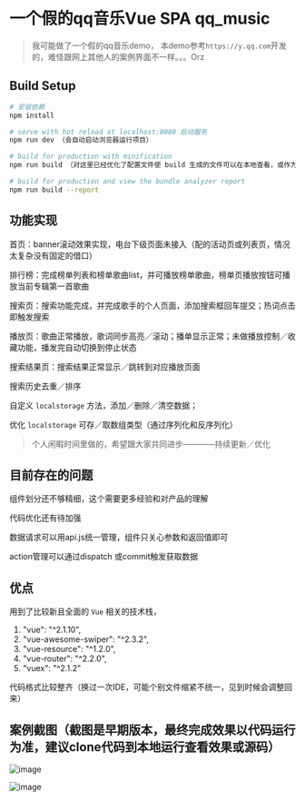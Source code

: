 # 一个假的qq音乐Vue SPA qq_music

> 我可能做了一个假的qq音乐demo， 本demo参考`https://y.qq.com`开发的，难怪跟网上其他人的案例界面不一样。。。Orz

## Build Setup

``` bash
# 安装依赖
npm install

# serve with hot reload at localhost:8080 启动服务
npm run dev （会自动启动浏览器运行项目）

# build for production with minification
npm run build （对这里已经优化了配置文件使 build 生成的文件可以在本地查看，或作为静态页面线上预览）

# build for production and view the bundle analyzer report
npm run build --report

```
## 功能实现

首页：banner滚动效果实现，电台下级页面未接入（配的活动页或列表页，情况太复杂没有固定的借口）

排行榜：完成榜单列表和榜单歌曲list，并可播放榜单歌曲，榜单页播放按钮可播放当前专辑第一首歌曲

搜索页：搜索功能完成，并完成歌手的个人页面，添加搜索框回车提交；热词点击即触发搜索

播放页：歌曲正常播放，歌词同步高亮／滚动；播单显示正常；未做播放控制／收藏功能，播发完自动切换到停止状态

搜索结果页：搜索结果正常显示／跳转到对应播放页面

搜索历史去重／排序

自定义 `localstorage` 方法，添加／删除／清空数据；

优化 `localstorage` 可存／取数组类型（通过序列化和反序列化）


> 个人闲暇时间里做的，希望跟大家共同进步————持续更新／优化

## 目前存在的问题

组件划分还不够精细，这个需要更多经验和对产品的理解

代码优化还有待加强

数据请求可以用api.js统一管理，组件只关心参数和返回值即可

action管理可以通过dispatch 或commit触发获取数据

## 优点

用到了比较新且全面的 `Vue` 相关的技术栈，

1. "vue": "^2.1.10",
2. "vue-awesome-swiper": "^2.3.2",
3. "vue-resource": "^1.2.0",
4. "vue-router": "^2.2.0",
5. "vuex": "^2.1.2"

代码格式比较整齐（换过一次IDE，可能个别文件缩紧不统一，见到时候会调整回来）


## 案例截图（截图是早期版本，最终完成效果以代码运行为准，建议clone代码到本地运行查看效果或源码）

![image](https://github.com/chengjun2014/qq_music/blob/master/playing.png)

![image](https://github.com/chengjun2014/qq_music/blob/master/music.gif)






